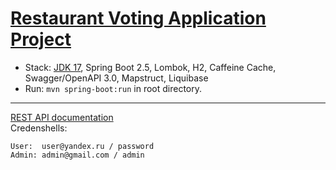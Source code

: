 ﻿[Restaurant Voting Application Project](https://github.com/ValeryManakov/restaurant_voting)
===============================

- Stack: [JDK 17](http://jdk.java.net/17/), Spring Boot 2.5, Lombok, H2, Caffeine Cache, Swagger/OpenAPI 3.0, Mapstruct, Liquibase 
- Run: `mvn spring-boot:run` in root directory.
-----------------------------------------------------
[REST API documentation](http://localhost:8080/swagger-ui.html)  
Сredenshells:
```
User:  user@yandex.ru / password
Admin: admin@gmail.com / admin
```